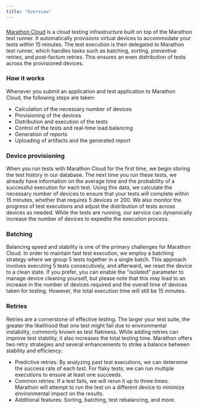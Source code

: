 ```yaml
---
title: "Overview"
---
```


### 
[Marathon Cloud](https://cloud.marathonlabs.io) is a cloud testing infrastructure built on top of the Marathon test runner. 
It automatically provisions virtual devices to accommodate your tests within 15 minutes. 
The test execution is then delegated to Marathon test runner, which handles tasks such as batching, sorting, preventive retries, and post-factum retries. 
This ensures an even distribution of tests across the provisioned devices.

### How it works
Whenever you submit an application and test application to Marathon Cloud, the following steps are taken:
- Calculation of the necessary number of devices
- Provisioning of the devices
- Distribution and execution of the tests
- Control of the tests and real-time load balancing
- Generation of reports
- Uploading of artifacts and the generated report


### Device provisioning

When you run tests with Marathon Cloud for the first time, we begin storing the test history in our database. 
The next time you run these tests, we already have information on the average time and the probability of a successful execution for each test. 
Using this data, we calculate the necessary number of devices to ensure that your tests will complete within 15 minutes, whether that requires 5 devices or 200. 
We also monitor the progress of test executions and adjust the distribution of tests across devices as needed. 
While the tests are running, our service can dynamically increase the number of devices to expedite the execution process.

### Batching

Balancing speed and stability is one of the primary challenges for Marathon Cloud. 
In order to maintain fast test execution, we employ a batching strategy where we group 5 tests together in a single batch. 
This approach involves executing 5 tests consecutively, and afterward, we reset the device to a clean state. 
If you prefer, you can enable the "isolated" parameter to manage device cleaning yourself, 
but please note that this may lead to an increase in the number of devices required and the overall time of devices taken for testing. 
However, the total execution time will still be 15 minutes.

### Retries
Retries are a cornerstone of effective testing. The larger your test suite, the greater the likelihood that one test might fail due to environmental instability, commonly known as test flakiness. While adding retries can improve test stability, it also increases the total testing time.
Marathon offers two retry strategies and several enhancements to strike a balance between stability and efficiency:
- Predictive retries: By analyzing past test executions, we can determine the success rate of each test. For flaky tests, we can run multiple executions to ensure at least one succeeds.
- Common retries: If a test fails, we will rerun it up to three times. Marathon will attempt to run the test on a different device to minimize environmental impact on the results.
- Additional features: Sorting, batching, test rebalancing, and more.










